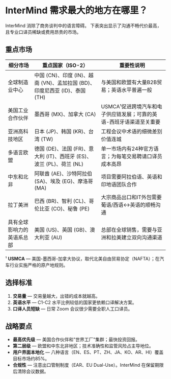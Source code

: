 # InterMind 需求最大的地方在哪里？

InterMind 消除了商务谈判中的语言障碍。
下表突出显示了沟通不畅代价最高，且专业口译员稀缺或费用昂贵的市场。

## 重点市场

| 细分市场 | 重点国家（ISO-2） | 重要性说明 |
| -------------------------------------- | ------------------------------------------------------------------------------------ | --------------------------------------------------------------------------------------------------------------- |
| 全球制造业中心 | 中国 (CN)、印度 (IN)、越南 (VN)、孟加拉国 (BD)、印度尼西亚 (ID)、泰国 (TH) | 与美国和欧盟有大量B2B贸易；英语水平普遍一般 |
| 美国工业合作伙伴 | 墨西哥 (MX)、加拿大 (CA) | USMCA¹促进跨境汽车和电子供应链发展；可靠的英语-西班牙语渠道至关重要 |
| 亚洲高科技地区 | 日本 (JP)、韩国 (KR)、台湾 (TW) | 工程会议中术语的细微差别价值连城 |
| 多语言欧盟 | 德国 (DE)、法国 (FR)、意大利 (IT)、西班牙 (ES)、波兰 (PL)、荷兰 (NL) | 单一市场内有24种官方语言；为每笔交易聘请口译员成本高昂 |
| 中东和北非 | 阿联酋 (AE)、沙特阿拉伯 (SA)、埃及 (EG)、摩洛哥 (MA) | 项目需要阿拉伯语、英语和印地语团队合作 |
| 拉丁美洲 | 巴西 (BR)、智利 (CL)、哥伦比亚 (CO)、秘鲁 (PE) | 大宗商品出口和IT外包需要葡语/西语↔英语的顺畅沟通 |
| 具有全球影响力的英语系总部 | 美国 (US)、英国 (GB)、澳大利亚 (AU) | 总部在全球销售，需要与亚洲和拉美建立双向沟通渠道 |

¹ **USMCA** — 美国-墨西哥-加拿大协议，取代北美自由贸易协定（NAFTA）；在汽车行业实施严格的原产地规则。

## 选择标准

1. **交易量** — 交易量越大，出错的成本就越高。
2. **英语水平** — C1-C2 水平比例较低的国家更依赖口译解决方案。
3. **口译人员短缺** — 日常 Zoom 会议很少需要全职人工口译员。

## 战略要点

- **最高优先级** — 美国合作伙伴和"世界工厂"集群；最快投资回报。
- **第二层级** — 欧盟和中东北非地区；技术准确性和监管风险占主导地位。
- **用户界面本地化** — 八种语言（EN、ES、PT、ZH、JA、KO、AR、HI）覆盖目标市场约85%。
- **合规性** — 注意出口管制制度（EAR、EU Dual-Use）。InterMind 在保留期限后清除会议数据。